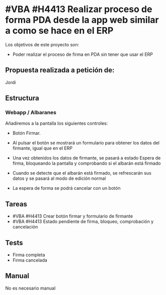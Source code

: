 # #VBA #H4413 Realizar proceso de forma PDA desde la app web similar a como se hace en el ERP

Los objetivos de este proyecto son:
+ Poder realizar el proceso de firma en PDA sin tener que usar el ERP

## Propuesta realizada a petición de:
Jordi

## Estructura

### Webapp / Albaranes
Añadiremos a la pantalla los siguientes controles:
+ Botón Firmar.

+ Al pulsar el botón se mostrará un formulario para obtener los datos del firmante, igual que en el ERP
+ Una vez obtenidos los datos de firmante, se pasará a estado Espera de firma, bloqueando la pantalla y comprobando si el albarán está firmado
+ Cuando se detecte que el albarán está firmado, se refrescarán sus datos y se pasará al modo de edición normal
+ La espera de forma se podrá cancelar con un botón

## Tareas
* #VBA #H4413 Crear botón firmar y formulario de firmante
* #VBA #H4413 Estado pendiente de firma, bloqueo, comprobación y cancelación

## Tests
+ Firma completa
+ Firma cancelada

## Manual
No es necesario manual

